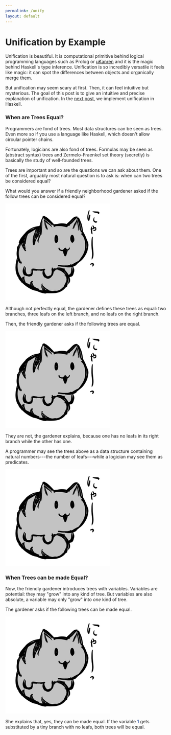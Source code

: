 ```yaml
---
permalink: /unify
layout: default
---
```


# Unification by Example

Unification is beautiful. It is computational primitive behind logical programming languages such as Prolog or [μKanren][1] and it is the magic behind Haskell's type inference. Unification is so incredibly versatile it feels like magic: it can spot the differences between objects and organically merge them.

<!--

Write about unification in early artificial intelligence.

-->

But unification may seem scary at first. Then, it can feel intuitive but mysterious. The goal of this post is to give an intuitive and precise explanation of unification. In the [next post][2], we implement unification in Haskell.

### When are Trees Equal?

Programmers are fond of trees. Most data structures can be seen as trees. Even more so if you use a language like Haskell, which doesn't allow circular pointer chains.

Fortunately, logicians are also fond of trees. Formulas may be seen as (abstract syntax) trees and Zermelo-Fraenkel set theory (secretly) is basically the study of well-founded trees.

Trees are important and so are the questions we can ask about them. One of the first, arguably most natural question is to ask is: when can two trees be considered equal?

What would you answer if a friendly neighborhood gardener asked if the follow trees can be considered equal?

![](/sorry.png)

Although not perfectly equal, the gardener defines these trees as equal: two branches, three leafs on the left branch, and no leafs on the right branch.

Then, the friendly gardener asks if the following trees are equal.

![](/sorry.png)

They are not, the gardener explains, because one has no leafs in its right branch while the other has one.

A programmer may see the trees above as a data structure containing natural numbers---the number of leafs---while a logician may see them as predicates.

![](/sorry.png)

### When Trees can be made Equal?

Now, the friendly gardener introduces trees with variables. Variables are potential: they may "grow" into any kind of tree. But variables are also absolute, a variable may only "grow" into _one_ kind of tree.

The gardener asks if the following trees can be made equal.

![](/sorry.png)

She explains that, yes, they can be made equal. If the variable <span style="color: #4868ab"><b>1</b></span> gets substituted by a tiny branch with no leafs, both trees will be equal.

<!--

TODO:
- variables
- holes

-->

[1]: /logic
[2]: /fuse
